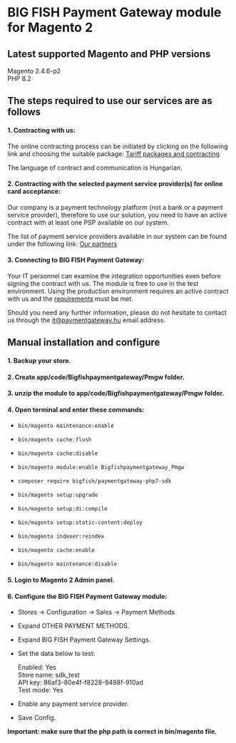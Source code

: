 # BIG FISH Payment Gateway module for Magento 2

## Latest supported Magento and PHP versions

Magento 2.4.6-p2<br />
PHP 8.2

## The steps required to use our services are as follows

#### 1. Contracting with us:

The online contracting process can be initiated by clicking on the following link and choosing the suitable package: <a href="https://www.paymentgateway.hu/arak" target="_blank">Tariff packages and contracting</a>

The language of contract and communication is Hungarian.

#### 2. Contracting with the selected payment service provider(s) for online card acceptance:
Our company is a payment technology platform (not a bank or a payment service provider), therefore to use our solution, you need to have an active contract with at least one PSP available on our system.

The list of payment service providers available in our system can be found under the following link: <a href="https://www.paymentgateway.hu/partnereink" target="_blank">Our partners</a>

#### 3. Connecting to BIG FISH Payment Gateway:
Your IT personnel can examine the integration opportunities even before signing the contract with us. The module is free to use in the test environment. Using the production environment requires an active contract with us and the <a href="https://www.paymentgateway.hu/fejlesztoknek/egyeb/elesitesi-kovetelmenyek" target="_blank">requirements</a> must be met.

Should you need any further information, please do not hesitate to contact us through the [it@paymentgateway.hu](mailto:it@paymentgateway.hu) email address.

## Manual installation and configure

#### 1. Backup your store.

#### 2. Create app/code/Bigfishpaymentgateway/Pmgw folder.

#### 3. unzip the module to app/code/Bigfishpaymentgateway/Pmgw folder.

#### 4. Open terminal and enter these commands:

 * `bin/magento maintenance:enable`

 * `bin/magento cache:flush`

 * `bin/magento cache:disable`

 * `bin/magento module:enable Bigfishpaymentgateway_Pmgw`

 * `composer require bigfish/paymentgateway-php7-sdk`

 * `bin/magento setup:upgrade`

 * `bin/magento setup:di:compile`

 * `bin/magento setup:static-content:deploy`

 * `bin/magento indexer:reindex`

 * `bin/magento cache:enable`

 * `bin/magento maintenance:disable`

#### 5. Login to Magento 2 Admin panel.

#### 6. Configure the BIG FISH Payment Gateway module:

 * Stores -> Configuration -> Sales -> Payment Methods

 * Expand OTHER PAYMENT METHODS.

 * Expand BIG FISH Payment Gateway Settings.

 * Set the data below to test:

   Enabled: Yes<br />
   Store name: sdk_test<br />
   API key: 86af3-80e4f-f8228-9498f-910ad<br />
   Test mode: Yes

 * Enable any payment service provider.

 * Save Config.

**Important: make sure that the php path is correct in bin/magento file.**
